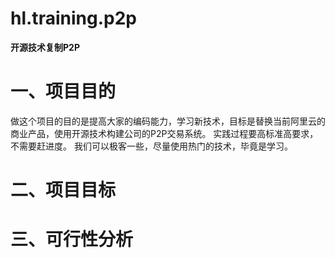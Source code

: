 # hl.training.p2p
**开源技术复制P2P**
# 一、项目目的
做这个项目的目的是提高大家的编码能力，学习新技术，目标是替换当前阿里云的商业产品，使用开源技术构建公司的P2P交易系统。
实践过程要高标准高要求，不需要赶进度。
我们可以极客一些，尽量使用热门的技术，毕竟是学习。
# 二、项目目标

# 三、可行性分析
